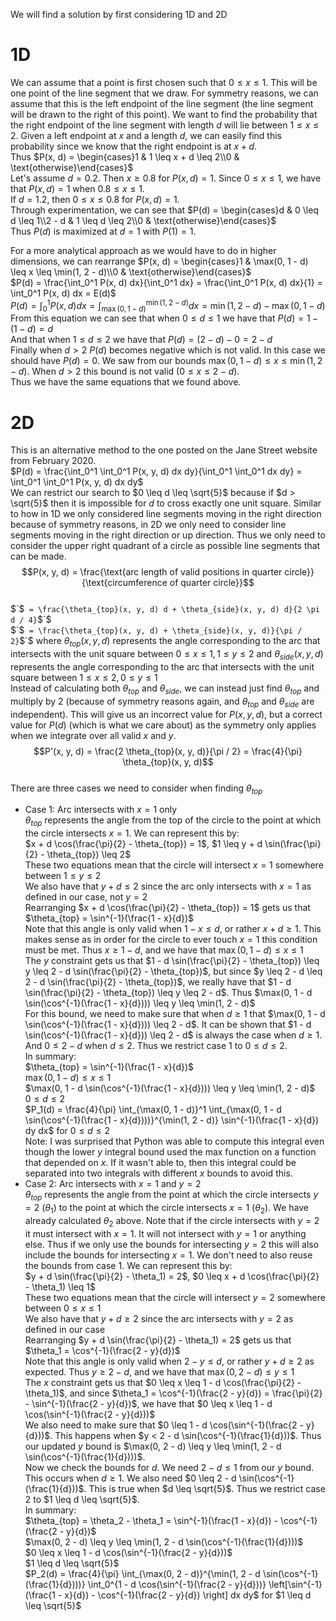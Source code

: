 We will find a solution by first considering 1D and 2D
# 1D
We can assume that a point is first chosen such that $0 \leq x \leq 1$. This will be one point of the line segment that we draw. For symmetry reasons, we can assume that this is the left endpoint of the line segment (the line segment will be drawn to the right of this point). We want to find the probability that the right endpoint of the line segment with length $d$ will lie between $1 \leq x \leq 2$. Given a left endpoint at $x$ and a length $d$, we can easily find this probability since we know that the right endpoint is at $x + d$.  
Thus $`P(x, d) = \begin{cases}1 & 1 \leq x + d \leq 2\\0 & \text{otherwise}\end{cases}`$  
Let's assume $d = 0.2$. Then $x \geq 0.8$ for $P(x, d) = 1$. Since $0 \leq x \leq 1$, we have that $P(x, d) = 1$ when $0.8 \leq x \leq 1$.  
If $d = 1.2$, then $0 \leq x \leq 0.8$ for $P(x, d) = 1$.  
Through experimentation, we can see that $`P(d) = \begin{cases}d & 0 \leq d \leq 1\\2 - d & 1 \leq d \leq 2\\0 & \text{otherwise}\end{cases}`$  
Thus $P(d)$ is maximized at $d = 1$ with $P(1) = 1$.  

For a more analytical approach as we would have to do in higher dimensions, we can rearrange $`P(x, d) = \begin{cases}1 & \max(0, 1 - d) \leq x \leq \min(1, 2 - d)\\0 & \text{otherwise}\end{cases}`$    
$P(d) = \frac{\int_0^1 P(x, d) dx}{\int_0^1 dx} = \frac{\int_0^1 P(x, d) dx}{1} = \int_0^1 P(x, d) dx = E(d)$  
$P(d) = \int_0^1 P(x, d) dx = \int_{\max(0, 1 - d)}^{\min(1, 2 - d)} dx = \min(1, 2 - d) - \max(0, 1 - d)$  
From this equation we can see that when $0 \leq d \leq 1$ we have that $P(d) = 1 - (1 - d) = d$  
And that when $1 \leq d \leq 2$ we have that $P(d) = (2 - d) - 0 = 2 - d$  
Finally when $d > 2$ $P(d)$ becomes negative which is not valid. In this case we should have $P(d) = 0$. We saw from our bounds $\max(0, 1 - d) \leq x \leq \min(1, 2 - d)$. When $d > 2$ this bound is not valid ($0 \leq x \leq 2 - d$).  
Thus we have the same equations that we found above.
# 2D
This is an alternative method to the one posted on the Jane Street website from February 2020.  
$P(d) = \frac{\int_0^1 \int_0^1 P(x, y, d) dx dy}{\int_0^1 \int_0^1 dx dy} = \int_0^1 \int_0^1 P(x, y, d) dx dy$  
We can restrict our search to $0 \leq d \leq \sqrt{5}$ because if $d > \sqrt{5}$ then it is impossible for $d$ to cross exactly one unit square. Similar to how in 1D we only considered line segments moving in the right direction because of symmetry reasons, in 2D we only need to consider line segments moving in the right direction or up direction. Thus we only need to consider the upper right quadrant of a circle as possible line segments that can be made.  
$$P(x, y, d) = \frac{\text{arc length of valid positions in quarter circle}}{\text{circumference of quarter circle}}$$  
$`$` = \frac{\theta_{top}(x, y, d) d + \theta_{side}(x, y, d) d}{2 \pi d / 4}`$`$  
$`$` = \frac{\theta_{top}(x, y, d) + \theta_{side}(x, y, d)}{\pi / 2}`$`$
where $\theta_{top}(x, y, d)$ represents the angle corresponding to the arc that intersects with the unit square between $0 \leq x \leq 1, 1 \leq y \leq 2$ and $\theta_{side}(x, y, d)$ represents the angle corresponding to the arc that intersects with the unit square between $1 \leq x \leq 2, 0 \leq y \leq 1$  
Instead of calculating both $\theta_{top}$ and $\theta_{side}$, we can instead just find $\theta_{top}$ and multiply by 2 (because of symmetry reasons again, and $\theta_{top}$ and $\theta_{side}$ are independent). This will give us an incorrect value for $P(x, y, d)$, but a correct value for $P(d)$ (which is what we care about) as the symmetry only applies when we integrate over all valid $x$ and $y$.
$$P'(x, y, d) = \frac{2 \theta_{top}(x, y, d)}{\pi / 2} = \frac{4}{\pi} \theta_{top}(x, y, d)$$  
There are three cases we need to consider when finding $\theta_{top}$  
* Case 1: Arc intersects with $x = 1$ only  
$\theta_{top}$ represents the angle from the top of the circle to the point at which the circle intersects $x = 1$. We can represent this by:  
$x + d \cos(\frac{\pi}{2} - \theta_{top}) = 1$, $1 \leq y + d \sin(\frac{\pi}{2} - \theta_{top}) \leq 2$  
These two equations mean that the circle will intersect $x = 1$ somewhere between $1 \leq y \leq 2$  
We also have that $y + d \leq 2$ since the arc only intersects with $x = 1$ as defined in our case, not $y = 2$  
Rearranging $x + d \cos(\frac{\pi}{2} - \theta_{top}) = 1$ gets us that $\theta_{top} = \sin^{-1}(\frac{1 - x}{d})$  
Note that this angle is only valid when $1 - x \leq d$, or rather $x + d \geq 1$. This makes sense as in order for the circle to ever touch $x = 1$ this condition must be met. Thus $x \geq 1 - d$, and we have that $\max(0, 1 - d) \leq x \leq 1$  
The $y$ constraint gets us that $1 - d \sin(\frac{\pi}{2} - \theta_{top}) \leq y \leq 2 - d \sin(\frac{\pi}{2} - \theta_{top})$, but since $y \leq 2 - d \leq 2 - d \sin(\frac{\pi}{2} - \theta_{top})$, we really have that $1 - d \sin(\frac{\pi}{2} - \theta_{top}) \leq y \leq 2 - d$. Thus $\max(0, 1 - d \sin(\cos^{-1}(\frac{1 - x}{d}))) \leq y \leq \min(1, 2 - d)$  
For this bound, we need to make sure that when $d \geq 1$ that $\max(0, 1 - d \sin(\cos^{-1}(\frac{1 - x}{d}))) \leq 2 - d$. It can be shown that $1 - d \sin(\cos^{-1}(\frac{1 - x}{d})) \leq 2 - d$ is always the case when $d \geq 1$. And $0 \leq 2 - d$ when $d \leq 2$. Thus we restrict case 1 to $0 \leq d \leq 2$.  
In summary:  
$\theta_{top} = \sin^{-1}(\frac{1 - x}{d})$  
$\max(0, 1 - d) \leq x \leq 1$  
$\max(0, 1 - d \sin(\cos^{-1}(\frac{1 - x}{d}))) \leq y \leq \min(1, 2 - d)$  
$0 \leq d \leq 2$  
$P_1(d) = \frac{4}{\pi} \int_{\max(0, 1 - d)}^1 \int_{\max(0, 1 - d \sin(\cos^{-1}(\frac{1 - x}{d})))}^{\min(1, 2 - d)} \sin^{-1}(\frac{1 - x}{d}) dy dx$ for $0 \leq d \leq 2$  
Note: I was surprised that Python was able to compute this integral even though the lower $y$ integral bound used the max function on a function that depended on $x$. If it wasn't able to, then this integral could be separated into two integrals with different $x$ bounds to avoid this.
* Case 2: Arc intersects with $x = 1$ and $y = 2$  
$\theta_{top}$ represents the angle from the point at which the circle intersects $y = 2$ ($\theta_1$) to the point at which the circle intersects $x = 1$ ($\theta_2$). We have already calculated $\theta_2$ above. Note that if the circle intersects with $y = 2$ it must intersect with $x = 1$. It will not intersect with $y = 1$ or anything else. Thus if we only use the bounds for intersecting $y = 2$ this will also include the bounds for intersecting $x = 1$. We don't need to also reuse the bounds from case 1. We can represent this by:  
$y + d \sin(\frac{\pi}{2} - \theta_1) = 2$, $0 \leq x + d \cos(\frac{\pi}{2} - \theta_1) \leq 1$  
These two equations mean that the circle will intersect $y = 2$ somewhere between $0 \leq x \leq 1$  
We also have that $y + d \geq 2$ since the arc intersects with $y = 2$ as defined in our case  
Rearranging $y + d \sin(\frac{\pi}{2} - \theta_1) = 2$ gets us that $\theta_1 = \cos^{-1}(\frac{2 - y}{d})$  
Note that this angle is only valid when $2 - y \leq d$, or rather $y + d \geq 2$ as expected. Thus $y \geq 2 - d$, and we have that $\max(0, 2 - d) \leq y \leq 1$  
The $x$ constraint gets us that $0 \leq x \leq 1 - d \cos(\frac{\pi}{2} - \theta_1)$, and since $\theta_1 = \cos^{-1}(\frac{2 - y}{d}) = \frac{\pi}{2} - \sin^{-1}(\frac{2 - y}{d})$, we have that $0 \leq x \leq 1 - d \cos(\sin^{-1}(\frac{2 - y}{d}))$  
We also need to make sure that $0 \leq 1 - d \cos(\sin^{-1}(\frac{2 - y}{d}))$. This happens when $y < 2 - d \sin(\cos^{-1}(\frac{1}{d}))$. Thus our updated $y$ bound is $\max(0, 2 - d) \leq y \leq \min(1, 2 - d \sin(\cos^{-1}(\frac{1}{d})))$.  
Now we check the bounds for $d$. We need $2 - d \leq 1$ from our $y$ bound. This occurs when $d \geq 1$. We also need $0 \leq 2 - d \sin(\cos^{-1}(\frac{1}{d}))$. This is true when $d \leq \sqrt{5}$. Thus we restrict case 2 to $1 \leq d \leq \sqrt{5}$.  
In summary:  
$\theta_{top} = \theta_2 - \theta_1 = \sin^{-1}(\frac{1 - x}{d}) - \cos^{-1}(\frac{2 - y}{d})$  
$\max(0, 2 - d) \leq y \leq \min(1, 2 - d \sin(\cos^{-1}(\frac{1}{d})))$  
$0 \leq x \leq 1 - d \cos(\sin^{-1}(\frac{2 - y}{d}))$  
$1 \leq d \leq \sqrt{5}$  
$P_2(d) = \frac{4}{\pi} \int_{\max(0, 2 - d)}^{\min(1, 2 - d \sin(\cos^{-1}(\frac{1}{d})))} \int_0^{1 - d \cos(\sin^{-1}(\frac{2 - y}{d}))} \left[\sin^{-1}(\frac{1 - x}{d}) - \cos^{-1}(\frac{2 - y}{d}) \right] dx dy$ for $1 \leq d \leq \sqrt{5}$  
